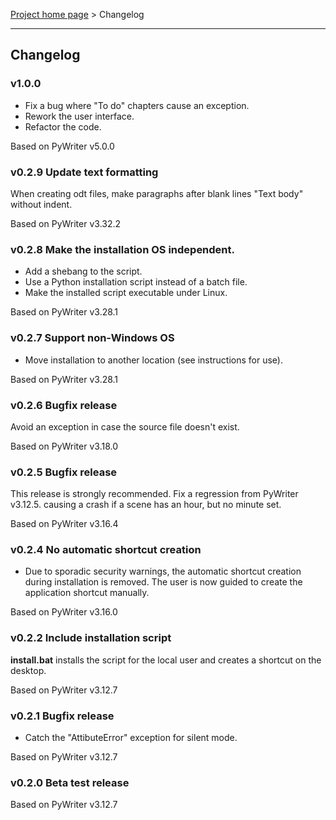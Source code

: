 [Project home page](index) > Changelog

------------------------------------------------------------------------

## Changelog

### v1.0.0

- Fix a bug where "To do" chapters cause an exception.
- Rework the user interface. 
- Refactor the code.

Based on PyWriter v5.0.0

### v0.2.9 Update text formatting

When creating odt files, make paragraphs after blank lines "Text body" without indent.

Based on PyWriter v3.32.2

### v0.2.8 Make the installation OS independent.

- Add a shebang to the script.
- Use a Python installation script instead of a batch file.
- Make the installed script executable under Linux.

Based on PyWriter v3.28.1

### v0.2.7 Support non-Windows OS

- Move installation to another location (see instructions for use).

Based on PyWriter v3.28.1

### v0.2.6 Bugfix release

Avoid an exception in case the source file doesn't exist.

Based on PyWriter v3.18.0

### v0.2.5 Bugfix release

This release is strongly recommended.
Fix a regression from PyWriter v3.12.5. causing a crash if a scene has an 
hour, but no minute set.

Based on PyWriter v3.16.4

### v0.2.4 No automatic shortcut creation

- Due to sporadic security warnings, the automatic shortcut creation during installation is removed. The user is now guided to create the application shortcut manually.  

Based on PyWriter v3.16.0

### v0.2.2 Include installation script

**install.bat** installs the script for the local user and creates a 
shortcut on the desktop.

Based on PyWriter v3.12.7

### v0.2.1 Bugfix release

- Catch the "AttibuteError" exception for silent mode.

Based on PyWriter v3.12.7

### v0.2.0 Beta test release

Based on PyWriter v3.12.7
